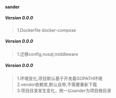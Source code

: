 
#### sander


##### Version 0.0.0
> 1.Dockerfile docker-compose    

##### Version 0.0.0
> 1.迁移config,nosql,middleware    

##### Version 0.0.0
> 1.环境变化,项目默认基于开发着GOPATH环境      
> 2.vendor依赖库,默认自带,不需要重新下载    
> 3.项目目录发生变化，统一以sander为项目根目录  



